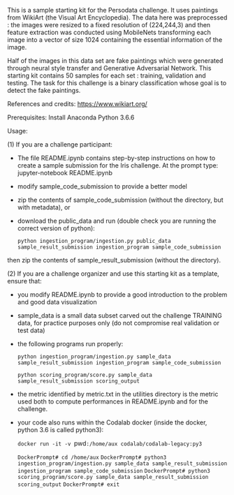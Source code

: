 This is a sample starting kit for the Persodata challenge. 
It uses paintings from WikiArt (the Visual Art Encyclopedia). The data here was preprocessed : the images were resized to a fixed resolution of (224,244,3) and then feature extraction was conducted using MobileNets transforming each image into a vector of size 1024 containing the essential information of the image.

Half of the images in this data set are fake paintings which were generated through neural style transfer and Generative Adversarial Network. 
This starting kit contains 50 samples for each set : training, validation and testing.
The task for this challenge is a binary classification whose goal is to detect the fake paintings.

References and credits: 
https://www.wikiart.org/

Prerequisites:
Install Anaconda Python 3.6.6 

Usage:

(1) If you are a challenge participant:

- The file README.ipynb contains step-by-step instructions on how to create a sample submission for the Iris challenge. 
At the prompt type:
jupyter-notebook README.ipynb

- modify sample_code_submission to provide a better model

- zip the contents of sample_code_submission (without the directory, but with metadata), or

- download the public_data and run (double check you are running the correct version of python):

  `python ingestion_program/ingestion.py public_data sample_result_submission ingestion_program sample_code_submission`

then zip the contents of sample_result_submission (without the directory).

(2) If you are a challenge organizer and use this starting kit as a template, ensure that:

- you modify README.ipynb to provide a good introduction to the problem and good data visualization

- sample_data is a small data subset carved out the challenge TRAINING data, for practice purposes only (do not compromise real validation or test data)

- the following programs run properly:

    `python ingestion_program/ingestion.py sample_data sample_result_submission ingestion_program sample_code_submission`

    `python scoring_program/score.py sample_data sample_result_submission scoring_output`

- the metric identified by metric.txt in the utilities directory is the metric used both to compute performances in README.ipynb and for the challenge.

- your code also runs within the Codalab docker (inside the docker, python 3.6 is called python3):

	`docker run -it -v `pwd`:/home/aux codalab/codalab-legacy:py3`
	
	`DockerPrompt# cd /home/aux`
	`DockerPrompt# python3 ingestion_program/ingestion.py sample_data sample_result_submission ingestion_program sample_code_submission`
	`DockerPrompt# python3 scoring_program/score.py sample_data sample_result_submission scoring_output`
	`DockerPrompt# exit`
